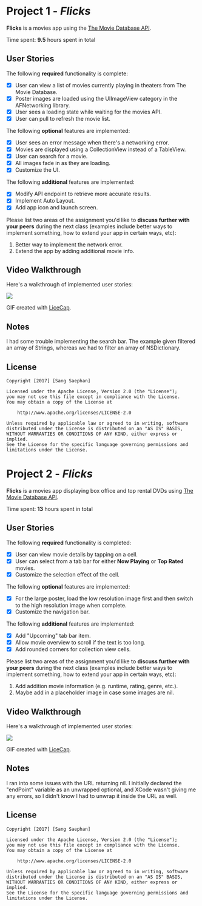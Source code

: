 # Project 1 - *Flicks*

**Flicks** is a movies app using the [The Movie Database API](http://docs.themoviedb.apiary.io/#).

Time spent: **9.5** hours spent in total

## User Stories

The following **required** functionality is complete:

- [X] User can view a list of movies currently playing in theaters from The Movie Database.
- [X] Poster images are loaded using the UIImageView category in the AFNetworking library.
- [X] User sees a loading state while waiting for the movies API.
- [X] User can pull to refresh the movie list.

The following **optional** features are implemented:

- [X] User sees an error message when there's a networking error.
- [X] Movies are displayed using a CollectionView instead of a TableView.
- [X] User can search for a movie.
- [X] All images fade in as they are loading.
- [X] Customize the UI.

The following **additional** features are implemented:

- [X] Modify API endpoint to retrieve more accurate results.
- [X] Implement Auto Layout.
- [X] Add app icon and launch screen.

Please list two areas of the assignment you'd like to **discuss further with your peers** during the next class (examples include better ways to implement something, how to extend your app in certain ways, etc):

1. Better way to implement the network error.
2. Extend the app by adding additional movie info.

## Video Walkthrough 

Here's a walkthrough of implemented user stories:

![](Flicks.gif)

GIF created with [LiceCap](http://www.cockos.com/licecap/).

## Notes

I had some trouble implementing the search bar. The example given filtered an array of Strings, whereas we had to filter an array of NSDictionary.

## License

    Copyright [2017] [Sang Saephan]

    Licensed under the Apache License, Version 2.0 (the "License");
    you may not use this file except in compliance with the License.
    You may obtain a copy of the License at

        http://www.apache.org/licenses/LICENSE-2.0

    Unless required by applicable law or agreed to in writing, software
    distributed under the License is distributed on an "AS IS" BASIS,
    WITHOUT WARRANTIES OR CONDITIONS OF ANY KIND, either express or implied.
    See the License for the specific language governing permissions and
    limitations under the License.

# Project 2 - *Flicks*

**Flicks** is a movies app displaying box office and top rental DVDs using [The Movie Database API](http://docs.themoviedb.apiary.io/#).

Time spent: **13** hours spent in total

## User Stories

The following **required** functionality is completed:

- [X] User can view movie details by tapping on a cell.
- [X] User can select from a tab bar for either **Now Playing** or **Top Rated** movies.
- [X] Customize the selection effect of the cell.

The following **optional** features are implemented:

- [X] For the large poster, load the low resolution image first and then switch to the high resolution image when complete.
- [X] Customize the navigation bar.

The following **additional** features are implemented:

- [X] Add "Upcoming" tab bar item.
- [X] Allow movie overview to scroll if the text is too long.
- [X] Add rounded corners for collection view cells.

Please list two areas of the assignment you'd like to **discuss further with your peers** during the next class (examples include better ways to implement something, how to extend your app in certain ways, etc):

1. Add addition movie information (e.g. runtime, rating, genre, etc.).
2. Maybe add in a placeholder image in case some images are nil.

## Video Walkthrough 

Here's a walkthrough of implemented user stories:

![](Flicks2.gif)

GIF created with [LiceCap](http://www.cockos.com/licecap/).

## Notes

I ran into some issues with the URL returning nil. I initially declared the "endPoint" variable as an unwrapped optional, and XCode wasn't giving me any errors, so I didn't know I had to unwrap it inside the URL as well.

## License

    Copyright [2017] [Sang Saephan]

    Licensed under the Apache License, Version 2.0 (the "License");
    you may not use this file except in compliance with the License.
    You may obtain a copy of the License at

        http://www.apache.org/licenses/LICENSE-2.0

    Unless required by applicable law or agreed to in writing, software
    distributed under the License is distributed on an "AS IS" BASIS,
    WITHOUT WARRANTIES OR CONDITIONS OF ANY KIND, either express or implied.
    See the License for the specific language governing permissions and
    limitations under the License.